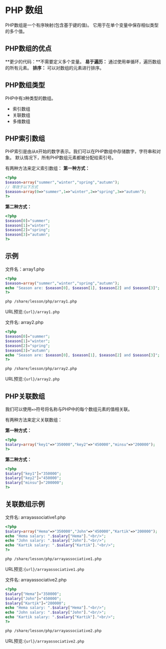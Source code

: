 # PHP 数组

PHP数组是一个有序映射(包含基于键的值)。 它用于在单个变量中保存相似类型的多个值。

## PHP数组的优点

**更少的代码：**不需要定义多个变量。
**易于遍历：** 通过使用单循环，遍历数组的所有元素。
**排序：** 可以对数组的元素进行排序。

## PHP数组类型

PHP中有`3`种类型的数组。

- 索引数组
- 关联数组
- 多维数组

## PHP索引数组

PHP索引是由从`0`开始的数字表示。我们可以在PHP数组中存储数字，字符串和对象。 默认情况下，所有PHP数组元素都被分配给索引号。

有两种方法来定义索引数组：
**第一种方式：**

```php
<?php
$season=array("summer","winter","spring","autumn");  
// 等效于以下方式
$season=array(0=>"summer",1=>"winter",2=>"spring",3=>"autumn");  
?>
```

**第二种方式：**

```php
<?php
$season[0]="summer";  
$season[1]="winter";  
$season[2]="spring";  
$season[3]="autumn";
?>
```

## 示例

文件名：array1.php

```php
<?php  
$season=array("summer","winter","spring","autumn");  
echo "Season are: $season[0], $season[1], $season[2] and $season[3]";  
?>
```

```bash
php /share/lesson/php/array1.php
```

URL预览:`{url}/array1.php`

文件名: array2.php

```php
<?php  
$season[0]="summer";  
$season[1]="winter";  
$season[2]="spring";  
$season[3]="autumn";  
echo "Season are: $season[0], $season[1], $season[2] and $season[3]";  
?>
```

```bash
php /share/lesson/php/array2.php
```

URL预览:`{url}/array2.php`

## PHP关联数组

我们可以使用`=>`符号将名称与PHP中的每个数组元素的值相关联。

有两种方法来定义关联数组：

**第一种方式：**

```php
<?php  
$salary=array("key1"=>"350000","key2"=>"450000","minsu"=>"200000");  
?>
```

**第二种方式：**

```php
<?php  
$salary["key1"]="350000";  
$salary["key2"]="450000";  
$salary["minsu"]="200000";  
?>
```

## 关联数组示例

文件名: arrayassociative1.php

```php
<?php    
$salary=array("Hema"=>"350000","John"=>"450000","Kartik"=>"200000");    
echo "Hema salary: ".$salary["Hema"]."<br/>";  
echo "John salary: ".$salary["John"]."<br/>";  
echo "Kartik salary: ".$salary["Kartik"]."<br/>";  
?>
```

```bash
php /share/lesson/php/arrayassociative1.php
```

URL预览:`{url}/arrayassociative1.php`

文件名: arrayassociative2.php

```php
<?php    
$salary["Hema"]="350000";    
$salary["John"]="450000";    
$salary["Kartik"]="200000";    
echo "Hema salary: ".$salary["Hema"]."<br/>";  
echo "John salary: ".$salary["John"]."<br/>";  
echo "Kartik salary: ".$salary["Kartik"]."<br/>";  
?>
```

```bash
php /share/lesson/php/arrayassociative2.php
```

URL预览:`{url}/arrayassociative2.php`